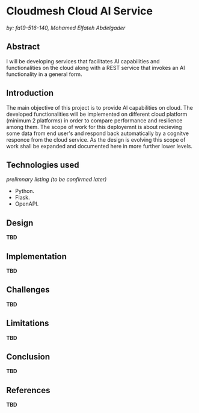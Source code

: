 # Cloudmesh Cloud AI Service   
*by: fa19-516-140, Mohamed Elfateh Abdelgader*   

## Abstract   

I will be developing services that facilitates AI capabilities and functionalities on the cloud along with a REST service that 
invokes an AI functionality in a general form.

## Introduction  

The main objective of this project is to provide AI capabilities on cloud. The developed functionalities will be implemented on different cloud platform (minimum 2 platforms) in order to compare performance and resilience among them. The scope of work for this deployemnt is about recieving some data from end user's and respond back automatically by a cognitve responce from the cloud service. As the design is evolving this scope of work shall be expanded and documented here in more further lower levels.


## Technologies used 
*prelimnary listing (to be confirmed later)*

* Python.
* Flask.
* OpenAPI.

## Design

**TBD**  

## Implementation 

**TBD**  

## Challenges 

**TBD**  

## Limitations   

**TBD**  

## Conclusion

**TBD**  


## References

**TBD**  
